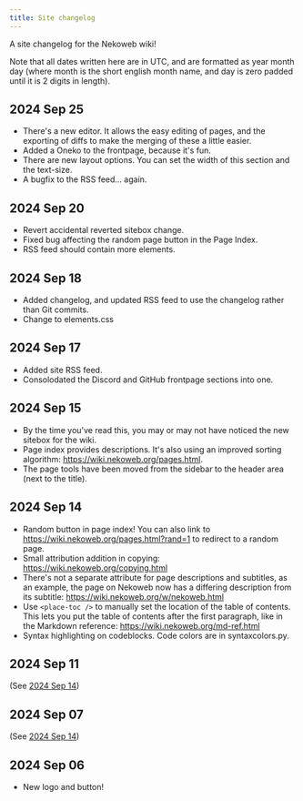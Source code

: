 ```yaml
---
title: Site changelog
---
```

A site changelog for the Nekoweb wiki!

Note that all dates written here are in UTC, and are formatted as year month day (where month is the short english month name, and day is zero padded until it is 2 digits in length).

<place-toc/>

## 2024 Sep 25

* There's a new editor. It allows the easy editing of pages, and the exporting of diffs to make the merging of these a little easier.
* Added a Oneko to the frontpage, because it's fun.
* There are new layout options. You can set the width of this section and the text-size.
* A bugfix to the RSS feed... again.

## 2024 Sep 20

* Revert accidental reverted sitebox change.
* Fixed bug affecting the random page button in the Page Index.
* RSS feed should contain more elements.

## 2024 Sep 18

* Added changelog, and updated RSS feed to use the changelog rather than Git commits.
* Change to elements.css

## 2024 Sep 17

* Added site RSS feed.
* Consolodated the Discord and GitHub frontpage sections into one.

## 2024 Sep 15

* By the time you've read this, you may or may not have noticed the new sitebox for the wiki.
* Page index provides descriptions. It's also using an improved sorting algorithm: https://wiki.nekoweb.org/pages.html.
* The page tools have been moved from the sidebar to the header area (next to the title).

## 2024 Sep 14

* Random button in page index! You can also link to https://wiki.nekoweb.org/pages.html?rand=1 to redirect to a random page.
* Small attribution addition in copying: https://wiki.nekoweb.org/copying.html
* There's not a separate attribute for page descriptions and subtitles, as an example, the page on Nekoweb now has a differing description from its subtitle: https://wiki.nekoweb.org/w/nekoweb.html
* Use <code>&lt;place-toc /&gt;</code> to manually set the location of the table of contents. This lets you put the table of contents after the first paragraph, like in the Markdown reference: https://wiki.nekoweb.org/md-ref.html
* Syntax highlighting on codeblocks. Code colors are in syntaxcolors.py.

## 2024 Sep 11

(See [2024 Sep 14](#2024-sep-14))

## 2024 Sep 07

(See [2024 Sep 14](#2024-sep-14))

## 2024 Sep 06

* New logo and button!
